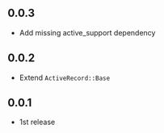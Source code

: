 ## 0.0.3
- Add missing active_support dependency

## 0.0.2
- Extend `ActiveRecord::Base`

## 0.0.1
- 1st release
